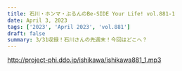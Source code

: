 ```yaml
---
title: 石川・ホンマ・ぶるんのBe-SIDE Your Life! vol.881-1
date: April 3, 2023
tags: ['2023', 'April 2023', 'vol.881']
draft: false
summary: 3/31収録！石川さんの先週末！今回はどこへ？
---
```


http://project-phi.ddo.jp/ishikawa/ishikawa881_1.mp3
